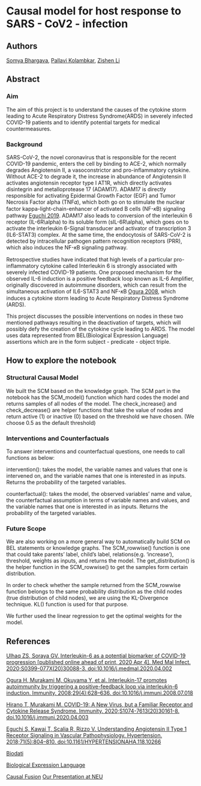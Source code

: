 # Causal model for host response to SARS - CoV2 - infection
## Authors
[Somya Bhargava](https://www.linkedin.com/in/somya-bhargava/), [Pallavi Kolambkar](https://www.linkedin.com/in/pallavikolambkar/), [Zishen Li](https://www.linkedin.com/in/zishen-li/)
## Abstract
### Aim
The aim of this project is to understand the causes of the cytokine storm leading to Acute Respiratory Distress Syndrome(ARDS) in severely infected COVID-19 patients and to identify potential targets for medical countermeasures.

### Background
SARS-CoV-2, the novel coronavirus that is responsible for the recent COVID-19 pandemic, enters the cell by binding to ACE-2, which normally degrades Angiotensin II, a vasoconstrictor and pro-inflammatory cytokine.  Without ACE-2 to degrade it, the increase in abundance of Angiotensin II activates angiotensin receptor type I AT1R, which directly activates  disintegrin and metalloprotease 17 (ADAM17).  ADAM17 is directly responsible for activating Epidermal Growth Factor (EGF) and Tumor Necrosis Factor alpha (TNF𝛼), which both go on to stimulate the nuclear factor kappa-light-chain-enhancer of activated B cells (NF-𝜅B) signaling pathway [Eguchi 2019](https://pubmed.ncbi.nlm.nih.gov/29581215/).  ADAM17 also leads to conversion of the interleukin 6 receptor (IL-6R\alpha) to its soluble form (sIL-6R\alpha), which goes on to activate the interleukin 6-Signal transducer and activator of transcription 3 (IL6-STAT3) complex.   At the same time, the endocytosis of SARS-CoV-2 is detected by intracellular pathogen pattern recognition receptors (PRR), which also induces the NF-𝜅B signaling pathway.  

Retrospective studies have indicated that high levels of a particular pro-inflammatory cytokine called Interleukin 6 is strongly associated with severely infected COVID-19 patients. One proposed mechanism for the observed IL-6 induction is a positive feedback loop known as IL-6 Amplifier, originally discovered in autoimmune disorders, which can result from the simultaneous activation of IL6-STAT3 and NF-𝜅B [Ogura 2008](https://pubmed.ncbi.nlm.nih.gov/18848474/), which induces a cytokine storm leading to Acute Respiratory Distress Syndrome (ARDS).


This project discusses the possible interventions on nodes in these two mentioned pathways resulting in the deactivation of targets, which will possibly defy the creation of the cytokine cycle leading to ARDS. 
The model uses data represented from BEL(Biological Expression Language) assertions which are in the form subject - predicate - object triple.


## How to explore the notebook
### Structural Causal Model
We built the SCM based on the knowledge graph. 
The SCM part in the notebook has the SCM_model() function which hard codes the model and returns samples of all nodes of the model.
The check_increase() and check_decrease() are helper functions that take the value of nodes and return active (1) or inactive (0) based on the threshold we have chosen. (We choose 0.5 as the default threshold)

### Interventions and Counterfactuals
To answer interventions and counterfactual questions, one needs to call functions as below:
 
intervention(): takes the model, the variable names and values that one is intervened on, and the variable names that one is interested in as inputs. Returns the probability of the targeted variables.
 
counterfactual(): takes the model, the observed variables’ name and value, the counterfactual assumption in terms of variable names and values, and the variable names that one is interested in as inputs. Returns the probability of the targeted variables.

### Future Scope
We are also working on a more general way to automatically build SCM on BEL statements or knowledge graphs. The SCM_rowwise() function is one that could take parents’ label, child’s label, relations(e.g. ‘increase’), threshold, weights as inputs, and returns the model. The get_distribution() is the helper function in the SCM_rowwise() to get the samples form certain distribution.
 
In order to check whether the sample returned from the SCM_rowwise function belongs to the same probability distribution as the child nodes (true distribution of child nodes), we are using the KL-Divergence technique. KL() function is used for that purpose.  
 
We further used the linear regression to get the optimal weights for the model.

## References
[Ulhaq ZS, Soraya GV. Interleukin-6 as a potential biomarker of COVID-19 progression [published online ahead of print, 2020 Apr 4]. Med Mal Infect. 2020;S0399-077X(20)30088-3. doi:10.1016/j.medmal.2020.04.002](https://pubmed.ncbi.nlm.nih.gov/32259560/)

[Ogura H, Murakami M, Okuyama Y, et al. Interleukin-17 promotes autoimmunity by triggering a positive-feedback loop via interleukin-6 induction. Immunity. 2008;29(4):628–636. doi:10.1016/j.immuni.2008.07.018](https://pubmed.ncbi.nlm.nih.gov/18848474/)

[Hirano T, Murakami M. COVID-19: A New Virus, but a Familiar Receptor and Cytokine Release Syndrome. Immunity. 2020;S1074-7613(20)30161-8. doi.10.1016/j.immuni.2020.04.003](https://pubmed.ncbi.nlm.nih.gov/32325025/)

[Eguchi S, Kawai T, Scalia R, Rizzo V. Understanding Angiotensin II Type 1 Receptor Signaling in Vascular Pathophysiology. Hypertension. 2018;71(5):804–810. doi:10.1161/HYPERTENSIONAHA.118.10266](https://pubmed.ncbi.nlm.nih.gov/29581215/)

[Biodati](https://studio.covid19.biodati.com/)

[Biological Expression Language](https://language.bel.bio/)

[Causal Fusion](https://causalfusion.net/)
[Our Presentation at NEU](https://docs.google.com/presentation/d/1o0RtEY4umcfRX9yRsr65RiOHFUfljasApcyD0ZYxWK4/edit?usp=sharing)



